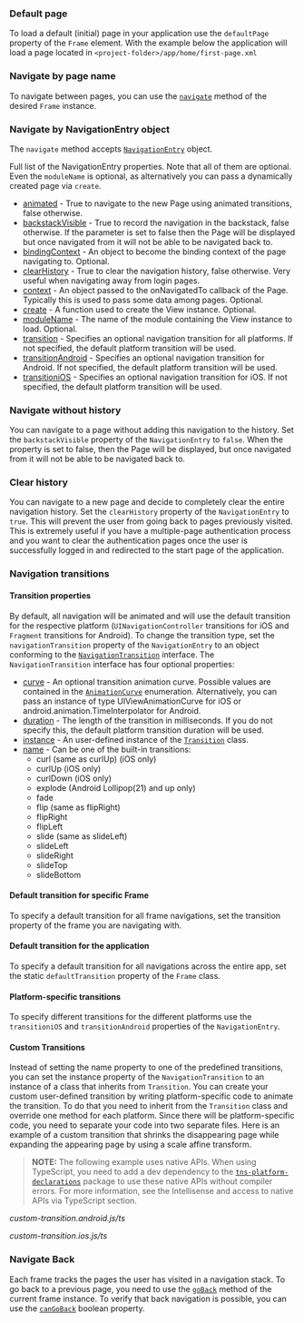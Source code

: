 ### Default page
To load a default (initial) page in your application use the `defaultPage` property of the `Frame` element.
With the example below the application will load a page located in `<project-folder>/app/home/first-page.xml`
<snippet id='frame-nav-default-page'/>

### Navigate by page name
To navigate between pages, you can use the [`navigate`](http://docs.nativescript.org/api-reference/classes/_ui_frame_.frame#navigate) method of the desired `Frame` instance.
<snippet id='frame-navigate-base'/>
<snippet id='frame-navigate-base-ts'/>

### Navigate by NavigationEntry object
The `navigate` method accepts [`NavigationEntry`](https://docs.nativescript.org/api-reference/interfaces/_ui_frame_.navigationentry) object.
<snippet id='frame-navigate-module'/>
<snippet id='frame-navigate-module-ts'/>

Full list of the NavigationEntry properties. Note that all of them are optional. Even the `moduleName` is optional, as alternatively you can pass a dynamically created page via `create`.

- [animated](https://docs.nativescript.org/api-reference/interfaces/_ui_frame_.navigationentry#animated) - True to navigate to the new Page using animated transitions, false otherwise.
- [backstackVisible](https://docs.nativescript.org/api-reference/interfaces/_ui_frame_.navigationentry#backstackVisible) - True to record the navigation in the backstack, false otherwise. If the parameter is set to false then the Page will be displayed but once navigated from it will not be able to be navigated back to.
- [bindingContext](https://docs.nativescript.org/api-reference/interfaces/_ui_frame_.navigationentry#bindingContext) - An object to become the binding context of the page navigating to. Optional.
- [clearHistory](https://docs.nativescript.org/api-reference/interfaces/_ui_frame_.navigationentry#clearHistory) - True to clear the navigation history, false otherwise. Very useful when navigating away from login pages.
- [context](https://docs.nativescript.org/api-reference/interfaces/_ui_frame_.navigationentry#context) - An object passed to the onNavigatedTo callback of the Page. Typically this is used to pass some data among pages. Optional.
- [create](https://docs.nativescript.org/api-reference/interfaces/_ui_frame_.navigationentry#create) - A function used to create the View instance. Optional.
- [moduleName](https://docs.nativescript.org/api-reference/interfaces/_ui_frame_.navigationentry#moduleName) - The name of the module containing the View instance to load. Optional.
- [transition](https://docs.nativescript.org/api-reference/interfaces/_ui_frame_.navigationentry#transition) - Specifies an optional navigation transition for all platforms. If not specified, the default platform transition will be used.
- [transitionAndroid](https://docs.nativescript.org/api-reference/interfaces/_ui_frame_.navigationentry#transitionAndroid) - Specifies an optional navigation transition for Android. If not specified, the default platform transition will be used.
- [transitioniOS](https://docs.nativescript.org/api-reference/interfaces/_ui_frame_.navigationentry#transitioniOS) - Specifies an optional navigation transition for iOS. If not specified, the default platform transition will be used.

### Navigate without history
You can navigate to a page without adding this navigation to the history. Set the `backstackVisible` property of the `NavigationEntry` to `false`. 
When the property is set to false, then the Page will be displayed, but once navigated from it will not be able to be navigated back to.
<snippet id='frame-navigate-backstackvisible'/>
<snippet id='frame-navigate-backstackvisible-ts'/>

### Clear history
You can navigate to a new page and decide to completely clear the entire navigation history. Set the `clearHistory` property of the `NavigationEntry` to `true`. 
This will prevent the user from going back to pages previously visited. This is extremely useful if you have a multiple-page authentication process and you want to clear the authentication pages once the user is successfully logged in and redirected to the start page of the application.
<snippet id='frame-navigate-clearhistory'/>
<snippet id='frame-navigate-clearhistory-ts'/>

### Navigation transitions

####  Transition properties 

By default, all navigation will be animated and will use the default transition for the respective platform (`UINavigationController` transitions for iOS and `Fragment` transitions for Android). To change the transition type, set the `navigationTransition` property of the `NavigationEntry` to an object conforming to the [`NavigationTransition`](https://docs.nativescript.org/api-reference/interfaces/_ui_frame_.navigationtransition) interface. The `NavigationTransition` interface has four optional properties:

- [curve](https://docs.nativescript.org/api-reference/interfaces/_ui_frame_.navigationtransition#curve) - An optional transition animation curve. Possible values are contained in the [`AnimationCurve`](https://docs.nativescript.org/api-reference/modules/_ui_enums_.animationcurve) enumeration. Alternatively, you can pass an instance of type UIViewAnimationCurve for iOS or android.animation.TimeInterpolator for Android.
- [duration](https://docs.nativescript.org/api-reference/interfaces/_ui_frame_.navigationtransition#duration) - The length of the transition in milliseconds. If you do not specify this, the default platform transition duration will be used.
- [instance](https://docs.nativescript.org/api-reference/interfaces/_ui_frame_.navigationtransition#instance) - An user-defined instance of the [`Transition`](https://docs.nativescript.org/api-reference/classes/_ui_transition_.transition) class.
- [name](https://docs.nativescript.org/api-reference/interfaces/_ui_frame_.navigationtransition#name) - Can be one of the built-in transitions:
    * curl (same as curlUp) (iOS only)
    * curlUp (iOS only)
    * curlDown (iOS only)
    * explode (Android Lollipop(21) and up only)
    * fade
    * flip (same as flipRight)
    * flipRight
    * flipLeft
    * slide (same as slideLeft)
    * slideLeft
    * slideRight
    * slideTop
    * slideBottom

<snippet id='frame-navigate-transitions'/>
<snippet id='frame-navigate-transitions-ts'/>

#### Default transition for specific Frame

To specify a default transition for all frame navigations, set the transition property of the frame you are navigating with.

<snippet id='frame-navigate-default-transition'/>
<snippet id='frame-navigate-default-transition-ts'/>

#### Default transition for the application

To specify a default transition for all navigations across the entire app, set the static `defaultTransition` property of the `Frame` class.

<snippet id='frame-navigate-defailt-transition-app'/>
<snippet id='frame-navigate-defailt-transition-app-ts'/>

#### Platform-specific transitions

To specify different transitions for the different platforms use the `transitioniOS` and `transitionAndroid` properties of the `NavigationEntry`.

<snippet id='frame-navigate-platform-specific-transitions'/>
<snippet id='frame-navigate-platform-specific-transitions-ts'/>

#### Custom Transitions

Instead of setting the name property to one of the predefined transitions, you can set the instance property of the `NavigationTransition` to an instance of a class that inherits from `Transition`. 
You can create your custom user-defined transition by writing platform-specific code to animate the transition. 
To do that you need to inherit from the `Transition` class and override one method for each platform. 
Since there will be platform-specific code, you need to separate your code into two separate files. 
Here is an example of a custom transition that shrinks the disappearing page while expanding the appearing page by using a scale affine transform.

> **NOTE:** The following example uses native APIs. When using TypeScript, you need to add a dev dependency to the [`tns-platform-declarations`](https://www.npmjs.com/package/tns-platform-declarations) package to use these native APIs without compiler errors. 
For more information, see the Intellisense and access to native APIs via TypeScript section.

_custom-transition.android.js/ts_
<snippet id='frame-navigate-custom-transitions-android'/>
<snippet id='frame-navigate-custom-transitions-android-ts'/>

_custom-transition.ios.js/ts_
<snippet id='frame-navigate-custom-transitions-ios'/>
<snippet id='frame-navigate-custom-transitions-ios-ts'/>

### Navigate Back

Each frame tracks the pages the user has visited in a navigation stack. To go back to a previous page, 
you need to use the [`goBack`](https://docs.nativescript.org/api-reference/classes/_ui_frame_.frame#goback) method of the current frame instance.
To verify that back navigation is possible, you can use the [`canGoBack`](https://docs.nativescript.org/api-reference/classes/_ui_frame_.frame#cangoback) boolean property.

<snippet id='frame-navigate-go-back'/>
<snippet id='frame-navigate-go-back-ts'/>
